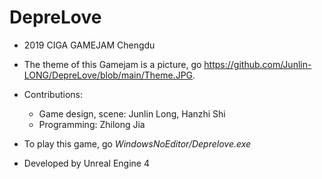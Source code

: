 # DepreLove
- 2019 CIGA GAMEJAM Chengdu

- The theme of this Gamejam is a picture, go <https://github.com/Junlin-LONG/DepreLove/blob/main/Theme.JPG>.

- Contributions:
  - Game design, scene: Junlin Long, Hanzhi Shi
  - Programming: Zhilong Jia

- To play this game, go
*WindowsNoEditor/Deprelove.exe*

- Developed by Unreal Engine 4
